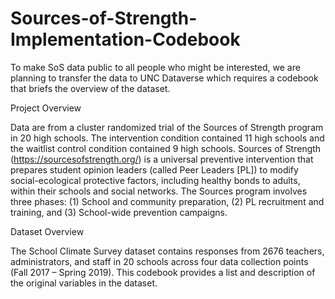 # Sources-of-Strength-Implementation-Codebook
To make SoS data public to all people who might be interested, we are planning to transfer the data to UNC Dataverse which requires a codebook that briefs the overview of the dataset.


Project Overview 

Data are from a cluster randomized trial of the Sources of Strength program in 20 high schools. The intervention condition contained 11 high schools and the waitlist control condition contained 9 high schools. Sources of Strength (https://sourcesofstrength.org/) is a universal preventive intervention that prepares student opinion leaders (called Peer Leaders [PL]) to modify social-ecological protective factors, including healthy bonds to adults, within their schools and social networks. The Sources program involves three phases: (1) School and community preparation, (2) PL recruitment and training, and (3) School-wide prevention campaigns. 


Dataset Overview 

The School Climate Survey dataset contains responses from 2676 teachers, administrators, and staff in 20 schools across four data collection points (Fall 2017 – Spring 2019). This codebook provides a list and description of the original variables in the dataset.

